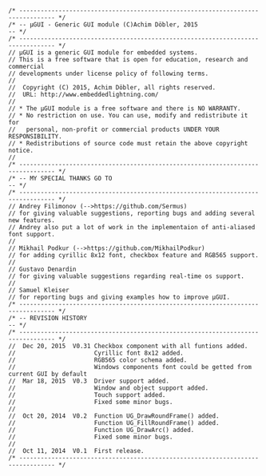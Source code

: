     /* -------------------------------------------------------------------------------- */
    /* -- µGUI - Generic GUI module (C)Achim Döbler, 2015                            -- */
    /* -------------------------------------------------------------------------------- */
    // µGUI is a generic GUI module for embedded systems.
    // This is a free software that is open for education, research and commercial
    // developments under license policy of following terms.
    //
    //  Copyright (C) 2015, Achim Döbler, all rights reserved.
    //  URL: http://www.embeddedlightning.com/
    //
    // * The µGUI module is a free software and there is NO WARRANTY.
    // * No restriction on use. You can use, modify and redistribute it for
    //   personal, non-profit or commercial products UNDER YOUR RESPONSIBILITY.
    // * Redistributions of source code must retain the above copyright notice.
    //
    /* -------------------------------------------------------------------------------- */
    /* -- MY SPECIAL THANKS GO TO                                                    -- */
    /* -------------------------------------------------------------------------------- */
    // Andrey Filimonov (-->https://github.com/Sermus)
    // for giving valuable suggestions, reporting bugs and adding several new features.
    // Andrey also put a lot of work in the implementaion of anti-aliased font support. 
    //
    // Mikhail Podkur (-->https://github.com/MikhailPodkur)
    // for adding cyrillic 8x12 font, checkbox feature and RGB565 support.
    //
    // Gustavo Denardin
    // for giving valuable suggestions regarding real-time os support.
    //
    // Samuel Kleiser
    // for reporting bugs and giving examples how to improve µGUI.
    /* -------------------------------------------------------------------------------- */
    /* -- REVISION HISTORY                                                           -- */
    /* -------------------------------------------------------------------------------- */
    //  Dec 20, 2015  V0.31 Checkbox component with all funtions added.
    //                      Cyrillic font 8x12 added.
    //                      RGB565 color schema added.
    //                      Windows components font could be getted from current GUI by default
    //  Mar 18, 2015  V0.3  Driver support added.
    //                      Window and object support added.
    //                      Touch support added.
    //                      Fixed some minor bugs.
    //
    //  Oct 20, 2014  V0.2  Function UG_DrawRoundFrame() added.
    //                      Function UG_FillRoundFrame() added.
    //                      Function UG_DrawArc() added.
    //                      Fixed some minor bugs.
    //
    //  Oct 11, 2014  V0.1  First release.
    /* -------------------------------------------------------------------------------- */
